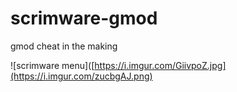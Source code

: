 # scrimware-gmod
gmod cheat in the making

![scrimware menu]([https://i.imgur.com/GiivpoZ.jpg](https://i.imgur.com/zucbgAJ.png)
